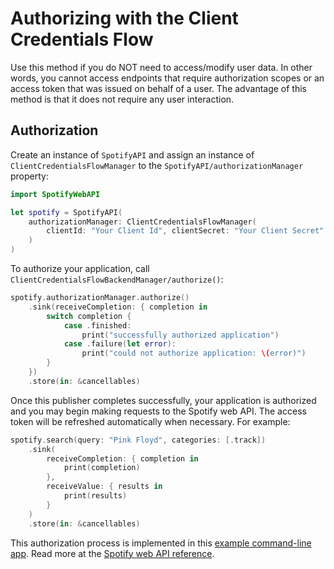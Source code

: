 # Authorizing with the Client Credentials Flow

Use this method if you do NOT need to access/modify user data. In other words, you cannot access endpoints that require authorization scopes or an access token that was issued on behalf of a user. The advantage of this method is that it does not require any user interaction.  

## Authorization

Create an instance of ``SpotifyAPI`` and assign an instance of ``ClientCredentialsFlowManager`` to the ``SpotifyAPI/authorizationManager`` property:
```swift
import SpotifyWebAPI

let spotify = SpotifyAPI(
    authorizationManager: ClientCredentialsFlowManager(
        clientId: "Your Client Id", clientSecret: "Your Client Secret"
    )
)
```

To authorize your application, call ``ClientCredentialsFlowBackendManager/authorize()``:
```swift
spotify.authorizationManager.authorize()
    .sink(receiveCompletion: { completion in
        switch completion {
            case .finished:
                print("successfully authorized application")
            case .failure(let error):
                print("could not authorize application: \(error)")
        }
    })
    .store(in: &cancellables)
```

Once this publisher completes successfully, your application is authorized and you may begin making requests to the Spotify web API. The access token will be refreshed automatically when necessary. For example:
```swift
spotify.search(query: "Pink Floyd", categories: [.track])
    .sink(
        receiveCompletion: { completion in
            print(completion)
        },
        receiveValue: { results in
            print(results)
        }
    )
    .store(in: &cancellables)
```

This authorization process is implemented in this [example command-line app][3]. Read more at the [Spotify web API reference][2].

[1]: https://developer.spotify.com/documentation/general/guides/authorization/scopes/
[2]: https://developer.spotify.com/documentation/general/guides/authorization/client-credentials/
[3]: https://github.com/Peter-Schorn/SpotifyAPIExamples
[4]: https://developer.spotify.com/documentation/web-api/reference/
